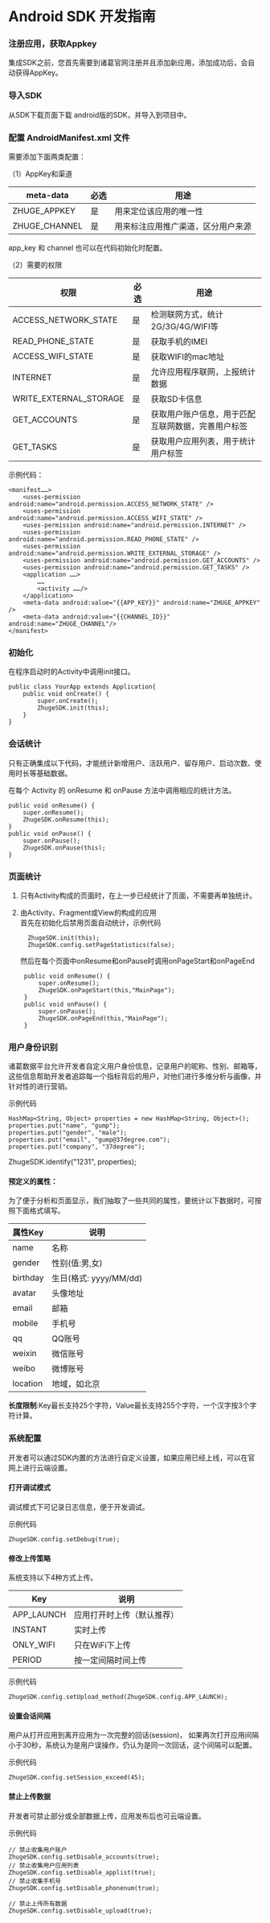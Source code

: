 # Android SDK 开发指南

### 注册应用，获取Appkey
集成SDK之前，您首先需要到诸葛官网注册并且添加新应用，添加成功后，会自动获得AppKey。

### 导入SDK
从SDK下载页面下载 android版的SDK，并导入到项目中。

### 配置 AndroidManifest.xml 文件
需要添加下面两类配置：  

（1）AppKey和渠道  

|meta-data            |必选| 用途        | 
|---------------------|---|-------------|
|ZHUGE_APPKEY |是|用来定位该应用的唯一性|
|ZHUGE_CHANNEL     |是|用来标注应用推广渠道，区分用户来源|


app_key 和 channel 也可以在代码初始化时配置。

（2）需要的权限  

|权限                  |必选| 用途        | 
|---------------------|---|-------------|
|ACCESS_NETWORK_STATE |是|检测联网方式，统计2G/3G/4G/WIFI等|
|READ_PHONE_STATE     |是|获取手机的IMEI|
|ACCESS_WIFI_STATE    |是|获取WIFI的mac地址|
|INTERNET       |是|允许应用程序联网，上报统计数据|
|WRITE_EXTERNAL_STORAGE|是|获取SD卡信息|
|GET_ACCOUNTS     |是|获取用户账户信息，用于匹配互联网数据，完善用户标签|
|GET_TASKS        |是|获取用户应用列表，用于统计用户标签|

示例代码：

    <manifest……>
    	<uses-permission android:name="android.permission.ACCESS_NETWORK_STATE" />
    	<uses-permission android:name="android.permission.ACCESS_WIFI_STATE" />
    	<uses-permission android:name="android.permission.INTERNET" />
    	<uses-permission android:name="android.permission.READ_PHONE_STATE" />
    	<uses-permission android:name="android.permission.WRITE_EXTERNAL_STORAGE" />
	    <uses-permission android:name="android.permission.GET_ACCOUNTS" />
    	<uses-permission android:name="android.permission.GET_TASKS" />
    	<application ……>
            ……
            <activity ……/>
    	</application>
    	<meta-data android:value="{{APP_KEY}}" android:name="ZHUGE_APPKEY" />
		<meta-data android:value="{{CHANNEL_ID}}" android:name="ZHUGE_CHANNEL"/>
    </manifest>
    
  	
### 初始化

在程序启动时的Activity中调用init接口。

    public class YourApp extends Application{
    	public void onCreate() {
       		super.onCreate();
        	ZhugeSDK.init(this);
    	}
    }
  

### 会话统计
只有正确集成以下代码，才能统计新增用户、活跃用户、留存用户、启动次数、使用时长等基础数据。

在每个 Activity 的 onResume 和 onPause 方法中调用相应的统计方法。

    public void onResume() {
    	super.onResume();
    	ZhugeSDK.onResume(this);
    }
    public void onPause() {
    	super.onPause();
    	ZhugeSDK.onPause(this);
    }

### 页面统计
1. 只有Activity构成的页面时，在上一步已经统计了页面，不需要再单独统计。
2. 由Activity、Fragment或View的构成的应用  
   首先在初始化后禁用页面自动统计，示例代码 
   
         ZhugeSDK.init(this); 
         ZhugeSDK.config.setPageStatistics(false);

	然后在每个页面中onResume和onPause时调用onPageStart和onPageEnd

		public void onResume() {
		    super.onResume();
		    ZhugeSDK.onPageStart(this,"MainPage");
		}
		public void onPause() {
		    super.onPause();
		    ZhugeSDK.onPageEnd(this,"MainPage"); 
		}


### 用户身份识别

诸葛数据平台允许开发者自定义用户身份信息，记录用户的昵称、性别、邮箱等，
这些信息帮助开发者追踪每一个指标背后的用户，对他们进行多维分析与画像，并针对性的进行营销。

示例代码

	HashMap<String, Object> properties = new HashMap<String, Object>();
	properties.put("name", "gump");
	properties.put("gender", "male");
	properties.put("email", "gump@37degree.com");
	properties.put("company", "37degree");
  ZhugeSDK.identify("1231", properties);

#### 预定义的属性：

为了便于分析和页面显示，我们抽取了一些共同的属性，要统计以下数据时，可按照下面格式填写。 

|属性Key     | 说明        | 
|--------|-------------|
|name    | 名称|
|gender  | 性别(值:男,女)|
|birthday| 生日(格式: yyyy/MM/dd)|
|avatar   | 头像地址|
|email   | 邮箱|
|mobile   | 手机号|
|qq      | QQ账号|
|weixin  | 微信账号|
|weibo   | 微博账号|
|location   | 地域，如北京|

 **长度限制**:Key最长支持25个字符，Value最长支持255个字符，一个汉字按3个字符计算。

### 系统配置

开发者可以通过SDK内置的方法进行自定义设置，如果应用已经上线，可以在官网上进行云端设置。

#### 打开调试模式
  
调试模式下可记录日志信息，便于开发调试。

示例代码

	ZhugeSDK.config.setDebug(true);


#### 修改上传策略	

系统支持以下4种方式上传。  

|Key | 说明        | 
|--------|-------------|
|APP_LAUNCH    | 应用打开时上传（默认推荐）|
|INSTANT  | 实时上传|
|ONLY_WIFI| 只在WiFi下上传|
|PERIOD   | 按一定间隔时间上传|

示例代码

 	ZhugeSDK.config.setUpload_method(ZhugeSDK.config.APP_LAUNCH);

	
#### 设置会话间隔 

用户从打开应用到离开应用为一次完整的回话(session)，
如果两次打开应用间隔小于30秒，系统认为是用户误操作，仍认为是同一次回话，这个间隔可以配置。

示例代码

 	ZhugeSDK.config.setSession_exceed(45);
 	
 	
#### 禁止上传数据 

开发者可禁止部分或全部数据上传，应用发布后也可云端设置。

示例代码

 	// 禁止收集用户账户
 	ZhugeSDK.config.setDisable_accounts(true);
 	// 禁止收集用户应用列表
 	ZhugeSDK.config.setDisable_applist(true);
 	// 禁止收集手机号
 	ZhugeSDK.config.setDisable_phonenum(true);
 	
 	// 禁止上传所有数据
 	ZhugeSDK.config.setDisable_upload(true);

